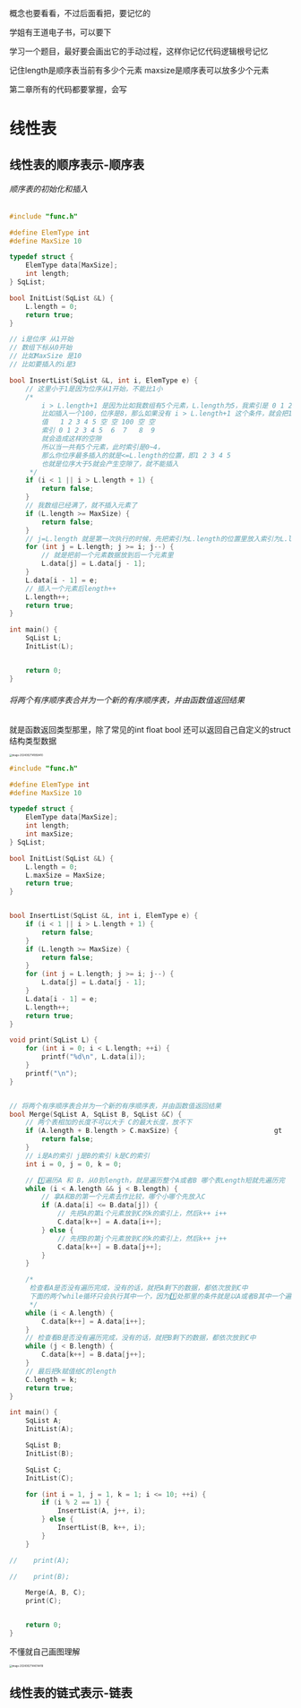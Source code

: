 概念也要看看，不过后面看把，要记忆的

学姐有王道电子书，可以要下

学习一个题目，最好要会画出它的手动过程，这样你记忆代码逻辑根号记忆

记住length是顺序表当前有多少个元素 maxsize是顺序表可以放多少个元素

第二章所有的代码都要掌握，会写

# 线性表

## 线性表的顺序表示-顺序表

###### 顺序表的初始化和插入

```c++
#include "func.h"

#define ElemType int
#define MaxSize 10

typedef struct {
    ElemType data[MaxSize];
    int length;
} SqList;

bool InitList(SqList &L) {
    L.length = 0;
    return true;
}

// i是位序 从1开始
// 数组下标从0开始
// 比如MaxSize 是10
// 比如要插入的i是3

bool InsertList(SqList &L, int i, ElemType e) {
    // 这里小于1是因为位序从1开始，不能比1小
    /*
        i > L.length+1 是因为比如我数组有5个元素，L.length为5，我索引是 0 1 2 3 4
        比如插入一个100，位序是8，那么如果没有 i > L.length+1 这个条件，就会把100插入到索引为7的位置
        值   1 2 3 4 5 空 空 100 空 空
        索引 0 1 2 3 4 5  6  7   8  9
        就会造成这样的空隙
        所以当一共有5个元素，此时索引是0~4，
        那么你位序最多插入的就是<=L.length的位置，即1 2 3 4 5
        也就是位序大于5就会产生空隙了，就不能插入
     */
    if (i < 1 || i > L.length + 1) {
        return false;
    }
    // 我数组已经满了，就不插入元素了
    if (L.length >= MaxSize) {
        return false;
    }
    // j=L.length 就是第一次执行的时候，先把索引为L.length的位置里放入索引为L.length-1的元素
    for (int j = L.length; j >= i; j--) {
        // 就是把前一个元素数据放到后一个元素里
        L.data[j] = L.data[j - 1];
    }
    L.data[i - 1] = e;
    // 插入一个元素后length++
    L.length++;
    return true;
}

int main() {
    SqList L;
    InitList(L);


    return 0;
}
```

###### 将两个有序顺序表合并为一个新的有序顺序表，并由函数值返回结果

就是函数返回类型那里，除了常见的int float bool 还可以返回自己自定义的struct结构类型数据

<img src="/Users/yuebinghui/Documents/program/github/note/images/image-20240927141858410.png" alt="image-20240927141858410" style="zoom:30%;" />

```c++
#include "func.h"

#define ElemType int
#define MaxSize 10

typedef struct {
    ElemType data[MaxSize];
    int length;
    int maxSize;
} SqList;

bool InitList(SqList &L) {
    L.length = 0;
    L.maxSize = MaxSize;
    return true;
}


bool InsertList(SqList &L, int i, ElemType e) {
    if (i < 1 || i > L.length + 1) {
        return false;
    }
    if (L.length >= MaxSize) {
        return false;
    }
    for (int j = L.length; j >= i; j--) {
        L.data[j] = L.data[j - 1];
    }
    L.data[i - 1] = e;
    L.length++;
    return true;
}

void print(SqList L) {
    for (int i = 0; i < L.length; ++i) {
        printf("%d\n", L.data[i]);
    }
    printf("\n");
}


// 将两个有序顺序表合并为一个新的有序顺序表，并由函数值返回结果
bool Merge(SqList A, SqList B, SqList &C) {
    // 两个表相加的长度不可以大于 C的最大长度，放不下
    if (A.length + B.length > C.maxSize) {                        gt
        return false;
    }
    // i是A的索引 j是B的索引 k是C的索引
    int i = 0, j = 0, k = 0;

    // 1️⃣遍历A 和 B，从0到length，就是遍历整个A或者B 哪个表Length短就先遍历完
    while (i < A.length && j < B.length) {
        // 拿A和B的第一个元素去作比较，哪个小哪个先放入C
        if (A.data[i] <= B.data[j]) {
            // 先把A的第i个元素放到C的k的索引上，然后k++ i++
            C.data[k++] = A.data[i++];
        } else {
            // 先把B的第j个元素放到C的k的索引上，然后k++ j++
            C.data[k++] = B.data[j++];
        }
    }

    /*
     检查看A是否没有遍历完成，没有的话，就把A剩下的数据，都依次放到C中
     下面的两个while循环只会执行其中一个，因为1️⃣处那里的条件就是以A或者B其中一个遍历完成为结束条件的
     */
    while (i < A.length) {
        C.data[k++] = A.data[i++];
    }
    // 检查看B是否没有遍历完成，没有的话，就把B剩下的数据，都依次放到C中
    while (j < B.length) {
        C.data[k++] = B.data[j++];
    }
    // 最后把k赋值给C的length
    C.length = k;
    return true;
}

int main() {
    SqList A;
    InitList(A);

    SqList B;
    InitList(B);

    SqList C;
    InitList(C);

    for (int i = 1, j = 1, k = 1; i <= 10; ++i) {
        if (i % 2 == 1) {
            InsertList(A, j++, i);
        } else {
            InsertList(B, k++, i);
        }
    }

//    print(A);

//    print(B);

    Merge(A, B, C);
    print(C);


    return 0;
}
```



不懂就自己画图理解

<img src="/Users/yuebinghui/Documents/program/github/note/images/image-20240927144014418.png" alt="image-20240927144014418" style="zoom:30%;" />



## 线性表的链式表示-链表